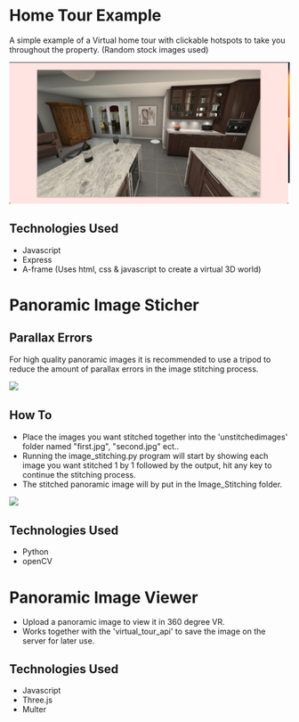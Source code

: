 # Home Tour Example

A simple example of a Virtual home tour with clickable hotspots to take you throughout the property. (Random stock images used)

<img src="/readme_images/tour_example.png">


## Technologies Used

- Javascript
- Express
- A-frame (Uses html, css & javascript to create a virtual 3D world)



# Panoramic Image Sticher

## Parallax Errors
For high quality panoramic images it is recommended to use a tripod to reduce the amount of parallax errors in the image stitching process.

<img src="/readme_images/Parallax.webp)">

## How To

- Place the images you want stitched together into the 'unstitchedimages' folder named "first.jpg", "second.jpg" ect..
- Running the image_stitching.py program will start by showing each image you want stitched 1 by 1 followed by the output, hit any key to continue the stitching process. 
- The stitched panoramic image will by put in the Image_Stitching folder.

<img src="/readme_images/example.png)">

## Technologies Used

- Python
- openCV



# Panoramic Image Viewer

- Upload a panoramic image to view it in 360 degree VR.
- Works together with the 'virtual_tour_api' to save the image on the server for later use.

## Technologies Used

- Javascript
- Three.js
- Multer